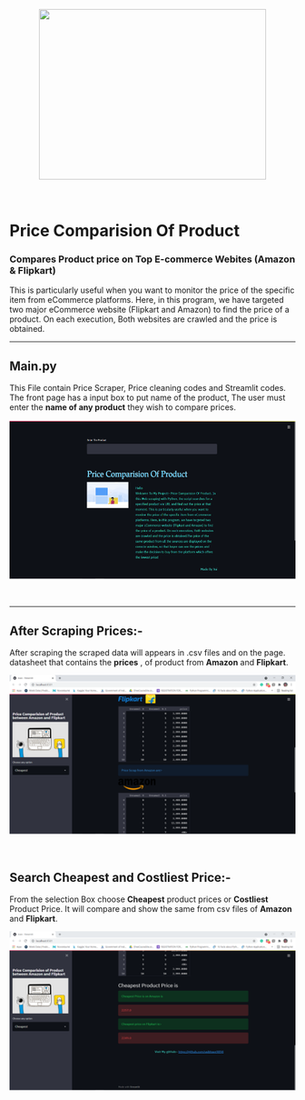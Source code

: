 <p align="center">
  <img width="400" height="300" src="https://media.giphy.com/media/l46Cy1rHbQ92uuLXa/giphy.gif">
</p>
<br />

# Price Comparision Of Product
### Compares Product price on Top E-commerce Webites (Amazon & Flipkart)

This is particularly useful when you want to monitor the price of the specific item from eCommerce platforms. Here, in this program, we have targeted two major eCommerce website (Flipkart and Amazon) to find the price of a product. On each execution, Both websites are crawled and the price is obtained.

----------------------------

## Main.py
 This File contain Price Scraper, Price cleaning codes and Streamlit codes. The front page has a input box to put name of the product,
The user must enter the **name of any product** they wish to compare prices.
</br>
<p align="center">
  <img width="630" height="280" src="Screenshots\1.png">
</p>
<br />


-----------------------------
## After Scraping Prices:-

After scraping the scraped data will appears in .csv files and on the page.
datasheet that contains the **prices** , of product from **Amazon** and **Flipkart**.
</br>
<p align="center">
  <img width="600" height="280" src="Screenshots\3.png">
</p>
<br />

## Search Cheapest and Costliest Price:-

From the selection Box choose **Cheapest** product prices or **Costliest** Product Price. It will compare and show the same from csv files of **Amazon** and **Flipkart**.
</br>
<p align="center">
  <img width="600" height="280" src="Screenshots\4.png">
</p>
<br />



